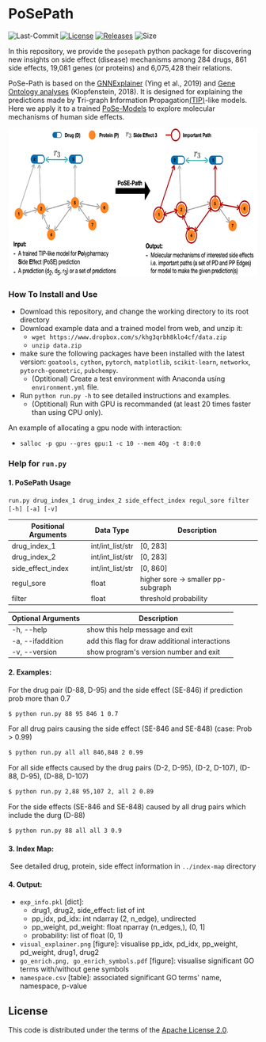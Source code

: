 # PoSePath
![Last-Commit](https://img.shields.io/github/last-commit/nyxflower/pose-path?style=plastic)
[![License](https://img.shields.io/github/license/nyxflower/pose-path?style=plastic)](https://github.com/NYXFLOWER/PoSe-Path/blob/master/LICENSE)
[![Releases](https://img.shields.io/github/v/release/nyxflower/pose-path?include_prereleases&style=plastic)](https://github.com/NYXFLOWER/PoSe-Path/releases)
![Size](https://img.shields.io/github/repo-size/nyxflower/pose-path?color=green&style=plastic)

In this repository, we provide the `posepath` python package for discovering new insights on side effect (disease) mechanisms among 284 drugs, 861 side effects, 19,081 genes (or proteins) and 6,075,428 their relations.

PoSe-Path is based on the [GNNExplainer](http://papers.nips.cc/paper/9123-gnnexplainer-generating-explanations-for-graph-neural-networks) (Ying et al., 2019) and [Gene Ontology analyses](https://www.nature.com/articles/s41598-018-28948-z) (Klopfenstein, 2018). It is designed for explaining the predictions made by **T**ri-graph **I**nformation **P**ropagation[(TIP)](https://github.com/NYXFLOWER/TIP)-like models. Here we apply it to a trained [PoSe-Models](https://github.com/NYXFLOWER/PoSe-Model) to explore molecular mechanisms of human side effects.

<div align=center>
<img height="300" src="fig/task.png" alt=""hhh/>
</div>


### How To Install and Use

- Download this repository, and change the working directory to its root directory
- Download example data and a trained model from web, and unzip it:
    - `wget https://www.dropbox.com/s/khg3qrbh8klo4cf/data.zip `
    - `unzip data.zip`
- make sure the following packages have been installed with the latest version: `goatools`, `cython`, `pytorch`, `matplotlib`, `scikit-learn`, `networkx`, `pytorch-geometric`,  `pubchempy`.
    - (Optitional) Create a test environment with Anaconda using `environment.yml` file.
- Run `python run.py -h` to see detailed instructions and examples. 
    - (Optitional) Run with GPU is recommanded (at least 20 times faster than using CPU only). 

An example of allocating a gpu node with interaction: 
- `salloc -p gpu --gres gpu:1 -c 10 --mem 40g -t 8:0:0`

### Help for `run.py`

#### 1.  PoSePath Usage

`run.py drug_index_1 drug_index_2 side_effect_index regul_sore filter [-h] [-a] [-v]`

| Positional Arguments | Data Type        | Description                        |
| -------------------- | ---------------- | ---------------------------------- |
| drug_index_1         | int/int_list/str | [0, 283]                           |
| drug_index_2         | int/int_list/str | [0, 283]                           |
| side_effect_index    | int/int_list/str | [0, 860]                           |
| regul_sore           | float            | higher sore -> smaller pp-subgraph |
| filter               | float            | threshold probability              |

| Optional Arguments | Description                                    |
| ------------------ | ---------------------------------------------- |
| -h, --help         | show this help message and exit                |
| -a, --ifaddition   | add this flag for draw additional interactions |
| -v, --version      | show program's version number and exit         |

#### 2. Examples:

For the drug pair (D-88, D-95) and the side effect (SE-846) if prediction prob more than 0.7
```bash
$ python run.py 88 95 846 1 0.7
```
For all drug pairs causing the side effect (SE-846 and SE-848) (case: Prob > 0.99)
```bash
$ python run.py all all 846,848 2 0.99
```
For all side effects caused by the drug pairs (D-2, D-95), (D-2, D-107), (D-88, D-95), (D-88, D-107)
```bash
$ python run.py 2,88 95,107 2, all 2 0.89
```
For the side effects (SE-846 and SE-848) caused by all drug pairs which include the durg (D-88)
```bash
$ python run.py 88 all all 3 0.9
```

#### 3. Index Map:
​    See detailed drug, protein, side effect information in `../index-map` directory

#### 4. Output:
- `exp_info.pkl` [dict]: 
    - drug1, drug2, side_effect: list of int
    -  pp_idx, pd_idx: int ndarray (2, n_edge), undirected
    - pp_weight, pd_weight: float nparray (n_edges,), (0, 1]
    - probability: list of float (0, 1)
- `visual_explainer.png` [figure]: visualise pp_idx, pd_idx, pp_weight, pd_weight, drug1, drug2
- `go_enrich.png, go_enrich_symbols.pdf` [figure]: visualise significant GO terms with/without gene symbols
- `namespace.csv` [table]: associated significant GO terms' name, namespace, p-value


## License

This code is distributed under the terms of the [Apache License 2.0](https://github.com/blaisewang/img2latex-mathpix/blob/master/LICENSE).
